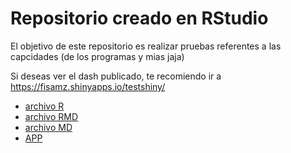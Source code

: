 # Repositorio creado en RStudio

El objetivo de este repositorio es realizar pruebas referentes a las capcidades (de los programas y mias jaja)

Si deseas ver el dash publicado, te recomiendo ir a https://fisamz.shinyapps.io/testshiny/

- [archivo R](pruebar_git.r)
- [archivo RMD](pruebarmd.rmd)
- [archivo MD](pruebarmd.md)
- [APP](https://fisamz.shinyapps.io/testshiny/)